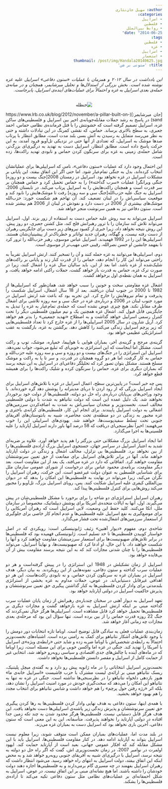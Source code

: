 ```yaml
---
author: سهیل جان‌نثاری
categories:
- اسراییل
- فلسطین
- روابط بین‌الملل
date: "2014-06-25"
tags:
- فلسطین
- غزه
- اسراییل
- استعمار
thumbnail: /post/img/Handala20140625.jpg
title: 'ستونی بر شن'
---
```


<body dir=rtl align="justify">
<i>این یادداشت در سال ۲۰۱۲ و همزمان با عملیات «ستون دفاعی» اسراییل علیه غزه نوشته شده است. بخش بزرگی از استدلال‌ها و تحلیل میرشایمر، همچنان و در میانه‌ی حمله‌ی بعدی اسراییل به غزه و احتمالاً برای عملیات‌های آینده‌ی اسراییل، پابرجاست.</i>
</br>
</br>
<figure align=center>
<img src="/post/img/Handala20140625.jpg"  alt="حنظله">
</figure>
[جان میرشایمر:](https://www.lrb.co.uk/blog/2012/november/a-pillar-built-on-sand) در پاسخ به رشد حملات مقابله‌جویانه‌ی اخیر بین اسراییل و فلسطینی‌های ساکن غزه، اسراییل تصمیم گرفته است که خشونتش را با قتل فرمانده‌ی نظامی حماس، احمد جعبری، به سطح بالاتری برساند. حماس، که نقشی کمرنگ در این تبادلات داشته و حتی به نظر می‌رسد متمایل به رسیدن به آتش بسی بلند مدت است، مطابق انتظار با پرتاب صدها موشک به اسراییل، که تعدادی از آنها حتی در نزدیکی تل‌آویو فرود آمدند، به این حرکت پاسخ داده است. مطابق انتظار، اسراییل دست به تهدید به درگیری‌ای بزرگ‌تر، شامل حمله‌ی زمینی به غزه برای سرنگون کردن حماس و نابودی تهدید راکت‌ها، زده است.

این احتمال وجود دارد که عملیات «ستون دفاعی»، نامی که اسراییلی‌ها برای عملیاتشان انتخاب کرده‌اند، بدل به جنگی تمام‌عیار شود. اما حتی اگر این اتفاق بیفتد، این پایانی بر مشکلات اسراییل در غزه نخواهد بود. اسراییل در زمستان 2008[جنگ بیست و دو روزه] جنگی ویرانگر( عملیات «سرب گداخته») را به حماس تحمیل کرد و حماس همچنان بر سر قدرت است و همچنان راکت‌هایش  را به اسراییل پرتاب می‌کند. در تابستان 2006،  اسراییل به جنگ علیه حزب‌الله[جنگ سی و سه روزه] رفت تا موشک‌هایش را نابود کند و موقعیت سیاسی‌اش را در لبنان تضعیف کند. آن تهاجم هم شکست خورد: حزب‌الله موشک‌های بیشتری از 2006 در دست دارد و نفوذش در لبنان از 2006 هم بیشتر شده است. ستون دفاعی نیز به همین سرنوشت منجر خواهد شد.

اسراییل می‌تواند به سه روش علیه حماس دست به استفاده از زور بزند. اول، اسراییل می‌تواند تلاش کند سازمان را با ترور رهبرانش فلج کند، مثل کشتن جعبری، دو روز پیش. این روش نتیجه نخواهد داد، زیرا خبری از کمبود نیروهای زیر دست برای جایگزینی رهبران از دست رفته نیست، و گهگاه، رهبران جدید تواناتر و خطرناک‌تر از پیشینیان‌شان هستند. اسراییلی‌ها این را در 1992 فهمیدند. اسراییل عباس موسوی، رهبر حزب‌الله را ترور کرد تا بفهمد جانشین او حسن نصرالله، رقیبی حتی مهیب‌تر از موسوی است.

دوم، اسراییلی‌ها می‌توانند به غزه حمله کنند و آن را تسخیر کنند. ارتش اسراییل تقریباً به راحتی می‌تواند این کار را انجام دهد، حماس را از قدرت کنار زند و پایانی بر راکت‌های شلیک‌شده از غزه باشد. اما بعد از این، باید سالیان سال غزه را اشغال کنند، زیرا در صورت ترک غزه، حماس به قدرت باز خواهد گشت، حملات راکتی ادامه خواهد یافت، و اسراییل به همان نقطه‌ی اول برخواهد گشت.

اشغال غزه مقاومتی سخت و خونین را سبب خواهد شد، همان‌طور که اسراییلی‌ها از 1982 تا 2000 در جنوب لبنان دریافتند. بعد از 18 سال اشغال، اسراییل شکست را پذیرفت و تمام نیروهایش را خارج کرد. این تجربه بود که باعث شد ارتش اسراییل در مورد جنوب لبنان در 2006 و درباره‌ی غزه در جنگ سی و سه روزه تلاشی برای اشغال طرف مقابل نکند. هیچ چیزی عوض نشده است که حمله‌ی تمام‌عیار به غزه را تبدیل به جایگزینی قابل قبول کند. اشغال غزه همچنین یک و نیم میلیون فلسطینی دیگر را تحت کنترل رسمی اسراییل خواهد گذاشت و به اصطلاح «تهدید جمعیتی» را بدتر هم خواهد کرد. آریل شارون در سال 2005  اسراییلی‌ها را از غزه خارج کرد تا تعداد فلسطینی‌هایی که زیر پرچم اسراییل زندگی می‌کنند را کاهش دهد. برگشتن به غزه، بازگشت به عقب استراتژیکی عظیمی خواهد بود.

گزینه‌ی مرجح و گزینه‌ی آخر، بمباران هوایی با هواپیما، خمپاره، موشک، توپ و راکت است. مشکل اما اینجاست که این استراتژی به خوبی‌ای که تبلیغ می‌شود، جواب نمی‌دهد. اسراییل این استراتژی را در جنگ‌های بیست و دو روزه و سی و سه روزه علیه حزب‌الله و حماس به کار گرفت، اما هر دو گروه همچنان در قدرت، و سر تا پا به راکت و موشک مسلح هستند. مشکل بتوان تصور کرد که تحلیلگر دفاعی‌ای در اسراییل به این نتیجه برسد که بمباران دیگری برای غزه، حماس را سرنگون کرده و شلیک راکت‌ها را برای همیشه قطع خواهد کرد.

پس چه خبر است؟ در پایین‌ترین سطح، اعمال اسراییل در غزه با تلاش‌های اسراییل برای ایجاد اسراییل بزرگی که از رود اردن تا دریای مدیترانه را پوشش دهد گره خورده‌اند. با وجود وراجی‌های بی‌پایان درباره‌ی راه حل دو دولته، فلسطینی‌ها از دولت خود برخوردار نخواهند شد. یک دلیل عمده این است که دولت نتانیاهو به شدت با دولتی فلسطینی مخالف است. نخست‌وزیر و متحدان سیاسی‌اش به شدت به اضافه‌کردن سرزمین‌های اشغالی به دولت اسراییل پایبندند. برای انجام این کار، فلسطینی‌های کرانه‌ی باختری و غزه مجبور به زندگی در دو منطقه‌ی تحت محاصره، شبیه به بانتوستان‌های آفریقای جنوبی تحت تسلط سفیدپوست‌ها، خواهند شد. یهودی‌های اسراییلی این را خوب می‌فهمند: اخیراً نظرسنجی‌ای دریافت که 58 درصد آنها باور دارند اسراییل آپارتاید را علیه فلسینی‌ها به اجرا می‌گذارد.

اما ایجاد اسراییل بزرگ مشکلاتی حتی بزرگتر را هم پدید خواهد آورد. علاوه بر ضربه‌ای شدید به اعتبار اسراییل در سراسر جهان، جستجوی اسراییل بزرگ اراده‌ی فلسطینی‌ها را از بین نخواهد برد. فلسطینی‌ها بی تزلزل، مخالف اشغال و زندگی در دولت آپارتاید خواهند ماند. آنها در برابر تلاش‌های اسراییل برای ممانعت از حق تعیین سرنوشتشان مقاومت خواهند کرد. اتفاقاتی که دارد در غزه می‌افتد، یک بعد از این مقاومت است. بعد دیگر مقاومت، برنامه‌ی محمود عباس برای درخواست از شورای عمومی سازمان ملل برای شناسایی فلسطین به عنوان دولت غیرعضو است. این حرکت، رهبران اسراییل  را نگران می‌کند، زیرا می‌تواند در نهایت به فلسطینی‌ها این امکان را بدهد که در دیوان بین‌المللی کیفری علیه اسراییل شکایت کنند. پس، رویای اسراییل بزرگ، تل‌آویو را مجبور می‌کند روش‌هایی برای کنترل فلسطینی‌ها پیدا کند.

رهبران اسراییل استراتژی‌ای دو شاخه را برای برخورد با مشکل فلسطینی‌شان در پیش می‌گیرند. اول، آنها به ایالات متحده‌ی آمریکا برای پوشش دیپلماتیک، مخصوصاً در سازمان ملل، اتکا می‌کنند. کلید حفظ این وضعیت، لابی اسراییل است که رهبران آمریکایی را برای موضع‌گیری به نفع اسراییل علیه فلسطینی‌ها و عدم انجام کار خاصی برای جلوگیری از استعمار سرزمین‌های اشغال‌شده تحت فشار می‌گذارد.

شاخه‌ی دوم، مفهوم «دیوار آهنین» زئیف ژابونیتسکی است: رویکردی که در اصل خواستار کوبیدن فلسطینی‌ها تا حد تسلیم است. ژابونیتسکی فهمیده بود که فلسطینی‌ها در برابر تلاش‌های صهیونیست‌ها برای استعمار سرزمینشان مقاومت خواهند کرد و آنها را شکست خواهند داد.     با این حال، او ادعا کرد که صهیونیست‌ها، و نهایتاً اسراییل، می‌تواند فلسطینی‌ها را با چنان شدتی مجازات کند که به این نتیجه برسند مقاومت بیش از آن بی‌فایده خواهد بود.

اسراییل از زمان تشکیلش در 1948 این استراتژی را در پییش گرفته‌است و هر دو عملیات سرب گداخته و ستون دفاعی، نمونه‌هایی از این رویکردند. به بیان دیگر، هدف اسراییل در بمباران غزه نه سرنگون کردن حماس، و نه نابودی راکت‌هاست. این هر دو اهدافی غیرقابل دستیابی‌اند. در عوض، حملات مداوم به غزه بخشی از استراتژی بلندمدتی برای وادار کردن فلسطینی‌ها به کنار گذاشتن پیگیری حق تعیین سرنوشتشان و پذیرش حاکمیت اسراییل در دولتی آپارتاید خواهد بود.

تعهد اسراییل به دیوار آهنی در سخنان چندباره‌ی رهبرانش از زمان پایان عملیات سرب گداخته مبنی بر اینکه ارتش اسراییل به غزه بازخواهد گشت و مجازات دیگری بر فلسطینی‌ها تحمیل خواهد کرد قابل مشاهده است. اسراییلی‌ها هرگز خیال نمی‌کردند که جنگ 22 روزه قدرت حماس را از بین برده است. تنها سؤال این بود که مرحله‌ی بعدی مجازات چه زمانی آغاز خواهد شد.

زمان‌بندی عملیات فعلی به سادگی قابل توضیح است. اوباما تازه انتخابات دور دومش را با وجود تلاش‌های آشکار نتانیاهو برای کمک به رامنی برده است. اشتباه‌های نخست‌وزیر احتمالاً به رابطه‌ی شخصی‌اش با اوباما ضربه زده و شاید حتی «رابطه‌ی ویژه»ی اسراییل با آمریکا را تهدید کند. جنگی در غزه اما واکسن خوبی برای این مسئله است، زیرا اوباما که در ماه‌های آینده با چالش‌های جدی اقتصادی و سیاسی روبه‌رو خواهد شد، انتخابی غیر از حمایت کامل از اسراییل و مقصر دانستن فلسطینی‌ها نخواهد داشت.

نخست‌وزیر اسراییل انتخاباتی را در ماه ژانویه پیش رو دارد و به گفته‌ی میچل پلیتنیک، ریسک نتانیاهو مبنی بر ارائه‌ی لیست مشترک با حزب فاشیست «اسراییل خانه‌ی ما» هنوز بازدهی دلخواه نتانیاهو را در نظرسنجی‌ها نداشته است. جنگی در غزه نه تنها به نتانیاهو این امکان را می‌دهد که سخت‌گیری خودش در مورد امنیت اسراییل را نشان دهد، بلکه اثر «رژه رفتن حول پرچم» را هم خواهد داشت و شانس نتانیاهو برای انتخاب مجدد را هم بهبود خواهد بخشید.

با همه‌ی اینها، ستون دفاعی به هدف نهایی وادار کردن فلسطینی‌ها به رها کردن پیگیری حق تعیین سرنوشتشان و پذیرش زندگی زیر پاشنه‌ی اسراییلی‌ها دست نخواهد یافت. این هدف هرگز قابل دستیابی نیست. فلسطینی‌ها هرگز محدود شدن به چند تکه زمین جدا افتاده در دولتی آپارتاید را نخواهند پذیرفت. متأسفانه، این به این معنی است که ستون دفاعی، آخرین باری نخواهد بود که اسراییل دست به بمباران غزه می‌زند.

در بلند مدت اما، عملیات‌های بمباران ممکن است متوقف شوند، زیرا معلوم نیست اسراییل بتواند به آپارتاید ادامه دهد. در کنار مقاومت فلسطینی‌ها، اسراییل باید با این مشکل مقابله کند که افکار عمومی جهانی، بعید است از آپارتاید حمایت کند. ایهود اولمرت در نوامبر 2007، در زمان نخست‌وزیری اش، گفت که اگر راه حل دو دولته به نتیجه نرسد، اسراییل با درگیری‌ای شبیه به آفریقای جنوبی روبه‌رو خواهد شد و به محض اینکه این اتفاق بیفتد، دولت اسراییل به انتهای راه خواهد رسید. می‌شود انتظار داشت که رهبران اسراییل بفهمند در چه مسیری گام برمی‌دارند و به فلسطینی‌ها اجازه دهند دولت خودشان را داشته باشند. اما هیچ نشانه‌ای مبنی بر این اتفاق نیست. در عوض، اسراییل به شکل احمقانه‌ای بر عملیات‌های نظامی مثل ستون دفاعی تکیه می‌کند تا اراده‌ی فلسطینی‌ها را بشکند.
</body>
